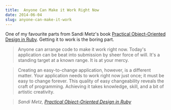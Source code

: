 ```yaml
---
title:  Anyone Can Make it Work Right Now
date: 2014-06-04
slug: anyone-can-make-it-work
---
```


One of my favourite parts from Sandi Metz's book [Practical Object-Oriented Design in Ruby](http://www.poodr.com/)</cite>. Getting it to work is the boring part.

> Anyone can arrange code to make it work right now. Today's application can be beat into submission by sheer force of will. It's a standing target at a known range. It is at your mercy.

> Creating an easy-to-change application, however, is a different matter. Your application needs to work right now just once; it must be easy to change forever. This quality of easy changeability reveals the craft of programming. Achieving it takes knowledge, skill, and a bit of artistic creativity.

> <cite>Sandi Metz, [Practical Object-Oriented Design in Ruby](http://www.poodr.com/)</cite>
